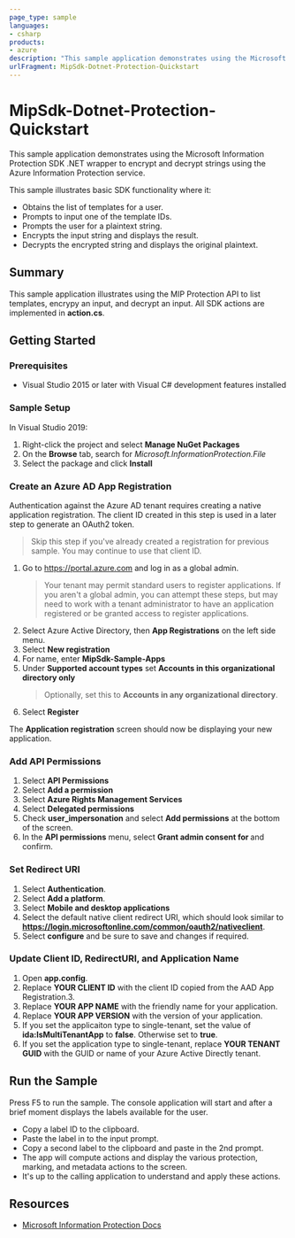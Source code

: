 ```yaml
---
page_type: sample
languages:
- csharp
products:
- azure
description: "This sample application demonstrates using the Microsoft Information Protection SDK .NET wrapper to encrypt and decrypt strings using the Azure Information Protection service."
urlFragment: MipSdk-Dotnet-Protection-Quickstart
---
```


# MipSdk-Dotnet-Protection-Quickstart

This sample application demonstrates using the Microsoft Information Protection SDK .NET wrapper to encrypt and decrypt strings using the Azure Information Protection service.

This sample illustrates basic SDK functionality where it:

- Obtains the list of templates for a user.
- Prompts to input one of the template IDs.
- Prompts the user for a plaintext string.
- Encrypts the input string and displays the result.
- Decrypts the encrypted string and displays the original plaintext.

## Summary

This sample application illustrates using the MIP Protection API to list templates, encrypy an input, and decrypt an input. All SDK actions are implemented in **action.cs**. 

## Getting Started

### Prerequisites

- Visual Studio 2015 or later with Visual C# development features installed

### Sample Setup

In Visual Studio 2019:

1. Right-click the project and select **Manage NuGet Packages**
2. On the **Browse** tab, search for *Microsoft.InformationProtection.File*
3. Select the package and click **Install**

### Create an Azure AD App Registration

Authentication against the Azure AD tenant requires creating a native application registration. The client ID created in this step is used in a later step to generate an OAuth2 token.

> Skip this step if you've already created a registration for previous sample. You may continue to use that client ID.

1. Go to https://portal.azure.com and log in as a global admin.
   > Your tenant may permit standard users to register applications. If you aren't a global admin, you can attempt these steps, but may need to work with a tenant administrator to have an application registered or be granted access to register applications.
2. Select Azure Active Directory, then **App Registrations** on the left side menu.
3. Select **New registration**
4. For name, enter **MipSdk-Sample-Apps**
5. Under **Supported account types** set **Accounts in this organizational directory only**
   > Optionally, set this to **Accounts in any organizational directory**.
6. Select **Register**

The **Application registration** screen should now be displaying your new application.

### Add API Permissions 

1. Select **API Permissions**
2. Select **Add a permission**
3. Select **Azure Rights Management Services**
4. Select **Delegated permissions**
5. Check **user_impersonation** and select **Add permissions** at the bottom of the screen.
6. In the **API permissions** menu, select **Grant admin consent for <TENANT NAME>** and confirm.

### Set Redirect URI

1. Select **Authentication**.
2. Select **Add a platform**.
3. Select **Mobile and desktop applications**
4. Select the default native client redirect URI, which should look similar to **https://login.microsoftonline.com/common/oauth2/nativeclient**.
5. Select **configure** and be sure to save and changes if required. 

### Update Client ID, RedirectURI, and Application Name

1. Open **app.config**.
2. Replace **YOUR CLIENT ID** with the client ID copied from the AAD App Registration.3. 
3. Replace **YOUR APP NAME** with the friendly name for your application.
4. Replace **YOUR APP VERSION** with the version of your application.
5. If you set the applicaiton type to single-tenant, set the value of **ida:IsMultiTenantApp** to **false**. Otherwise set to **true**.
6. If you set the application type to single-tenant, replace **YOUR TENANT GUID** with the GUID or name of your Azure Active Directly tenant.

## Run the Sample

Press F5 to run the sample. The console application will start and after a brief moment displays the labels available for the user.

- Copy a label ID to the clipboard.
- Paste the label in to the input prompt.
- Copy a second label to the clipboard and paste in the 2nd prompt.
- The app will compute actions and display the various protection, marking, and metadata actions to the screen.
- It's up to the calling application to understand and apply these actions.

## Resources

- [Microsoft Information Protection Docs](https://aka.ms/mipsdkdocs)
